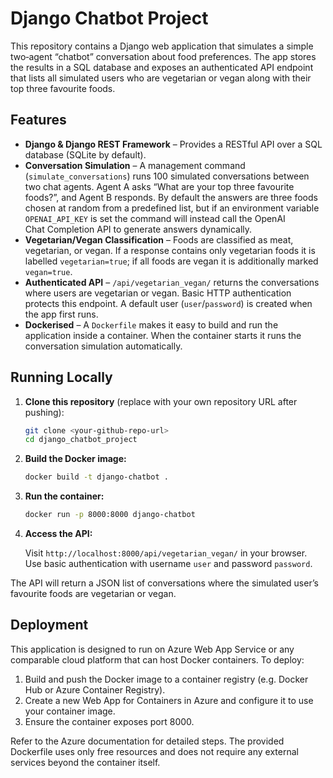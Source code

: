 # Django Chatbot Project

This repository contains a Django web application that simulates a simple two‑agent “chatbot” conversation about food preferences.  The app stores the results in a SQL database and exposes an authenticated API endpoint that lists all simulated users who are vegetarian or vegan along with their top three favourite foods.

## Features

* **Django & Django REST Framework** – Provides a RESTful API over a SQL database (SQLite by default).
* **Conversation Simulation** – A management command (`simulate_conversations`) runs 100 simulated conversations between two chat agents.  Agent A asks “What are your top three favourite foods?”, and Agent B responds.  By default the answers are three foods chosen at random from a predefined list, but if an environment variable `OPENAI_API_KEY` is set the command will instead call the OpenAI Chat Completion API to generate answers dynamically.
* **Vegetarian/Vegan Classification** – Foods are classified as meat, vegetarian, or vegan.  If a response contains only vegetarian foods it is labelled `vegetarian=true`; if all foods are vegan it is additionally marked `vegan=true`.
* **Authenticated API** – `/api/vegetarian_vegan/` returns the conversations where users are vegetarian or vegan.  Basic HTTP authentication protects this endpoint.  A default user (`user`/`password`) is created when the app first runs.
* **Dockerised** – A `Dockerfile` makes it easy to build and run the application inside a container.  When the container starts it runs the conversation simulation automatically.

## Running Locally

1. **Clone this repository** (replace with your own repository URL after pushing):

   ```bash
   git clone <your‑github‑repo-url>
   cd django_chatbot_project
   ```

2. **Build the Docker image:**

   ```bash
   docker build -t django-chatbot .
   ```

3. **Run the container:**

   ```bash
   docker run -p 8000:8000 django-chatbot
   ```

4. **Access the API:**

   Visit `http://localhost:8000/api/vegetarian_vegan/` in your browser.  Use basic authentication with username `user` and password `password`.

The API will return a JSON list of conversations where the simulated user’s favourite foods are vegetarian or vegan.

## Deployment

This application is designed to run on Azure Web App Service or any comparable cloud platform that can host Docker containers.  To deploy:

1. Build and push the Docker image to a container registry (e.g. Docker Hub or Azure Container Registry).
2. Create a new Web App for Containers in Azure and configure it to use your container image.
3. Ensure the container exposes port 8000.

Refer to the Azure documentation for detailed steps.  The provided Dockerfile uses only free resources and does not require any external services beyond the container itself.
